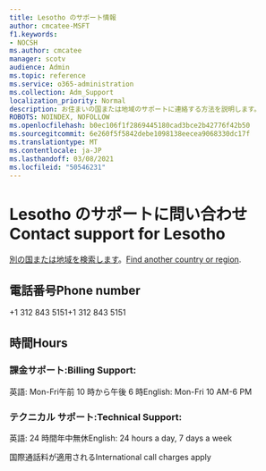 ```yaml
---
title: Lesotho のサポート情報
author: cmcatee-MSFT
f1.keywords:
- NOCSH
ms.author: cmcatee
manager: scotv
audience: Admin
ms.topic: reference
ms.service: o365-administration
ms.collection: Adm_Support
localization_priority: Normal
description: お住まいの国または地域のサポートに連絡する方法を説明します。
ROBOTS: NOINDEX, NOFOLLOW
ms.openlocfilehash: b0ec106f1f2869445180cad3bce2b42776f42b50
ms.sourcegitcommit: 6e260f5f5842debe1098138eecea9068330dc17f
ms.translationtype: MT
ms.contentlocale: ja-JP
ms.lasthandoff: 03/08/2021
ms.locfileid: "50546231"
---
```

# <a name="contact-support-for-lesotho"></a><span data-ttu-id="8713f-103">Lesotho のサポートに問い合わせ</span><span class="sxs-lookup"><span data-stu-id="8713f-103">Contact support for Lesotho</span></span>

<span data-ttu-id="8713f-104">[別の国または地域を検索します](../contact-support-for-business-products.md)。</span><span class="sxs-lookup"><span data-stu-id="8713f-104">[Find another country or region](../contact-support-for-business-products.md).</span></span>

## <a name="phone-number"></a><span data-ttu-id="8713f-105">電話番号</span><span class="sxs-lookup"><span data-stu-id="8713f-105">Phone number</span></span>
<span data-ttu-id="8713f-106">+1 312 843 5151</span><span class="sxs-lookup"><span data-stu-id="8713f-106">+1 312 843 5151</span></span>

## <a name="hours"></a><span data-ttu-id="8713f-107">時間</span><span class="sxs-lookup"><span data-stu-id="8713f-107">Hours</span></span>
### <a name="billing-support"></a><span data-ttu-id="8713f-108">課金サポート:</span><span class="sxs-lookup"><span data-stu-id="8713f-108">Billing Support:</span></span>

<span data-ttu-id="8713f-109">英語: Mon-Fri午前 10 時から午後 6 時</span><span class="sxs-lookup"><span data-stu-id="8713f-109">English: Mon-Fri 10 AM-6 PM</span></span>

### <a name="technical-support"></a><span data-ttu-id="8713f-110">テクニカル サポート:</span><span class="sxs-lookup"><span data-stu-id="8713f-110">Technical Support:</span></span>

<span data-ttu-id="8713f-111">英語: 24 時間年中無休</span><span class="sxs-lookup"><span data-stu-id="8713f-111">English: 24 hours a day, 7 days a week</span></span>

<span data-ttu-id="8713f-112">国際通話料が適用される</span><span class="sxs-lookup"><span data-stu-id="8713f-112">International call charges apply</span></span>
